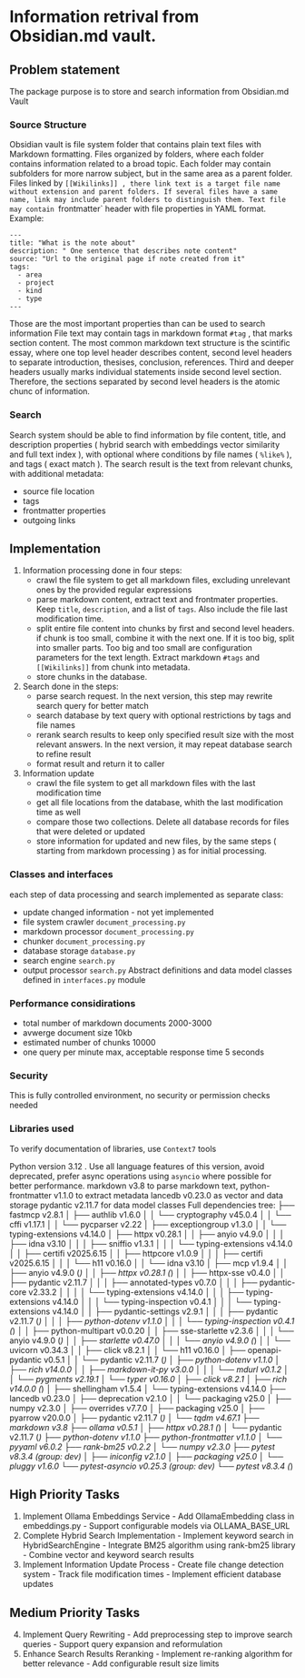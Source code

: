 # Information retrival from Obsidian.md vault.
## Problem statement
The package purpose is to store and search information from Obsidian.md Vault
### Source Structure
Obsidian vault is file system folder that contains plain text files with Markdown formatting.
Files organized by folders, where each folder contains information related to a broad topic.
Each folder may contain subfolders for more narrow subject, but in the same area as a parent folder.
Files linked by `[[Wikilinks]] , there link text is a target file name without extension and parent folders.
If several files have a same name, link may include parent folders to distinguish them.
Text file may contain `frontmatter` header with file properties in YAML format. Example:
```
---
title: "What is the note about"
description: " One sentence that describes note content"
source: "Url to the original page if note created from it"
tags:
  - area
  - project
  - kind
  - type
---
```
Those are the most important properties than can be used to search information
File text may contain tags in markdown format `#tag` , that marks section content.
The most common markdown text structure is the scintific essay, where one top level header describes content,
second level headers to separate introduction, thesises, conclusion, references.
Third and deeper headers usually marks individual statements inside second level section.
Therefore, the sections separated by second level headers is the atomic chunc of information.
### Search
Search system should be able to find information by file content, title, and description properties ( hybrid search with embeddings vector similarity and full text index ), with optional where conditions by file names ( `%like%` ), and tags ( exact match ). The search result is the text from relevant chunks, with additional metadata:
- source file location
- tags
- frontmatter properties
- outgoing links
## Implementation
1. Information processing done in four steps:
    - crawl the file system to get all markdown files, excluding unrelevant ones by the provided regular expressions
    - parse markdown content, extract text and frontmater properties. Keep `title`, `description`, and a list of `tags`. Also include the file last modification time.
    - split entire file content into chunks by first and second level headers. if chunk is too small, combine it with the next one. If it is too big, split into smaller parts. Too big and too small are configuration parameters for the text length. Extract markdown `#tags` and `[[Wikilinks]]` from chunk into metadata.
    - store chunks in the database.
2. Search done in the steps:
    - parse search request. In the next version, this step may rewrite search query for better match
    - search database by text query with optional restrictions by tags and file names
    - rerank search results to keep only specified result size with the most relevant answers. In the next version, it may repeat database search to refine result
    - format result and return it to caller
3. Information update
   - crawl the file system to get all markdown files with the last modification time
   - get all file locations from the database, whith the last modification time as well
   - compare those two collections. Delete all database records for files that were deleted or updated
   - store information for updated and new files, by the same steps ( starting from markdown processing ) as for initial processing.

### Classes and interfaces
each step of data processing and search implemented as separate class:
- update changed information - not yet implemented
- file system crawler `document_processing.py`
- markdown processor `document_processing.py`
- chunker `document_processing.py`
- database storage `database.py`
- search engine `search.py`
- output processor `search.py`
Abstract definitions and data model classes defined in `interfaces.py` module

### Performance considirations
- total number of markdown documents 2000-3000
- avwerge document size 10kb
- estimated number of chunks 10000
- one query per minute max, acceptable response time 5 seconds
### Security
This is fully controlled environment, no security or permission checks needed

### Libraries used
To verify documentation of libraries, use `Context7` tools

Python version 3.12 . Use all language features of this version, avoid deprecated,
prefer async operations using `asyncio` where possible for better performance.
markdown v3.8 to parse markdown text, python-frontmatter v1.1.0 to extract metadata
lancedb v0.23.0 as vector and data storage
pydantic v2.11.7 for data model classes
Full dependencies tree:
├── fastmcp v2.8.1
│   ├── authlib v1.6.0
│   │   └── cryptography v45.0.4
│   │       └── cffi v1.17.1
│   │           └── pycparser v2.22
│   ├── exceptiongroup v1.3.0
│   │   └── typing-extensions v4.14.0
│   ├── httpx v0.28.1
│   │   ├── anyio v4.9.0
│   │   │   ├── idna v3.10
│   │   │   ├── sniffio v1.3.1
│   │   │   └── typing-extensions v4.14.0
│   │   ├── certifi v2025.6.15
│   │   ├── httpcore v1.0.9
│   │   │   ├── certifi v2025.6.15
│   │   │   └── h11 v0.16.0
│   │   └── idna v3.10
│   ├── mcp v1.9.4
│   │   ├── anyio v4.9.0 (*)
│   │   ├── httpx v0.28.1 (*)
│   │   ├── httpx-sse v0.4.0
│   │   ├── pydantic v2.11.7
│   │   │   ├── annotated-types v0.7.0
│   │   │   ├── pydantic-core v2.33.2
│   │   │   │   └── typing-extensions v4.14.0
│   │   │   ├── typing-extensions v4.14.0
│   │   │   └── typing-inspection v0.4.1
│   │   │       └── typing-extensions v4.14.0
│   │   ├── pydantic-settings v2.9.1
│   │   │   ├── pydantic v2.11.7 (*)
│   │   │   ├── python-dotenv v1.1.0
│   │   │   └── typing-inspection v0.4.1 (*)
│   │   ├── python-multipart v0.0.20
│   │   ├── sse-starlette v2.3.6
│   │   │   └── anyio v4.9.0 (*)
│   │   ├── starlette v0.47.0
│   │   │   └── anyio v4.9.0 (*)
│   │   └── uvicorn v0.34.3
│   │       ├── click v8.2.1
│   │       └── h11 v0.16.0
│   ├── openapi-pydantic v0.5.1
│   │   └── pydantic v2.11.7 (*)
│   ├── python-dotenv v1.1.0
│   ├── rich v14.0.0
│   │   ├── markdown-it-py v3.0.0
│   │   │   └── mdurl v0.1.2
│   │   └── pygments v2.19.1
│   └── typer v0.16.0
│       ├── click v8.2.1
│       ├── rich v14.0.0 (*)
│       ├── shellingham v1.5.4
│       └── typing-extensions v4.14.0
├── lancedb v0.23.0
│   ├── deprecation v2.1.0
│   │   └── packaging v25.0
│   ├── numpy v2.3.0
│   ├── overrides v7.7.0
│   ├── packaging v25.0
│   ├── pyarrow v20.0.0
│   ├── pydantic v2.11.7 (*)
│   └── tqdm v4.67.1
├── markdown v3.8
├── ollama v0.5.1
│   ├── httpx v0.28.1 (*)
│   └── pydantic v2.11.7 (*)
├── python-dotenv v1.1.0
├── python-frontmatter v1.1.0
│   └── pyyaml v6.0.2
├── rank-bm25 v0.2.2
│   └── numpy v2.3.0
├── pytest v8.3.4 (group: dev)
│   ├── iniconfig v2.1.0
│   ├── packaging v25.0
│   └── pluggy v1.6.0
└── pytest-asyncio v0.25.3 (group: dev)
    └── pytest v8.3.4 (*)
## High Priority Tasks

  1. Implement Ollama Embeddings Service
    - Add OllamaEmbedding class in embeddings.py
    - Support configurable models via OLLAMA_BASE_URL
  2. Complete Hybrid Search Implementation
    - Implement keyword search in HybridSearchEngine
    - Integrate BM25 algorithm using rank-bm25 library
    - Combine vector and keyword search results
  3. Implement Information Update Process
    - Create file change detection system
    - Track file modification times
    - Implement efficient database updates

  ## Medium Priority Tasks

  4. Implement Query Rewriting
    - Add preprocessing step to improve search queries
    - Support query expansion and reformulation
  5. Enhance Search Results Reranking
    - Implement re-ranking algorithm for better relevance
    - Add configurable result size limits